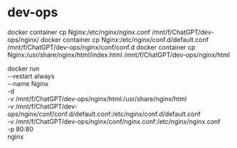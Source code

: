 # dev-ops
docker container cp Nginx:/etc/nginx/nginx.conf /mnt/f/ChatGPT/dev-ops/nginx/
docker container cp Nginx:/etc/nginx/conf.d/default.conf /mnt/f/ChatGPT/dev-ops/nginx/conf/conf.d
docker container cp Nginx:/usr/share/nginx/html/index.html /mnt/f/ChatGPT/dev-ops/nginx/html


docker run \
--restart always \
--name Nginx \
-d \
-v /mnt/f/ChatGPT/dev-ops/nginx/html:/usr/share/nginx/html \
-v /mnt/f/ChatGPT/dev-ops/nginx/conf/conf.d/default.conf:/etc/nginx/conf.d/default.conf \
-v /mnt/f/ChatGPT/dev-ops/nginx/conf/nginx.conf:/etc/nginx/nginx.conf \
-p 80:80 \
nginx


